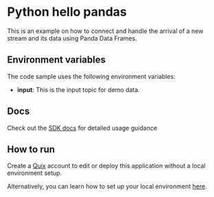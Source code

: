 # Python hello pandas

This is an example on how to connect and handle the arrival of a new stream and its data using Panda Data Frames.

## Environment variables

The code sample uses the following environment variables:

- **input**: This is the input topic for demo data.

## Docs

Check out the [SDK docs](https://quix.io/docs/sdk/introduction.html) for detailed usage guidance

## How to run
Create a [Quix](https://portal.platform.quix.ai/self-sign-up?xlink=github) account to edit or deploy this application without a local environment setup.

Alternatively, you can learn how to set up your local environment [here](https://quix.io/docs/sdk/python-setup.html).